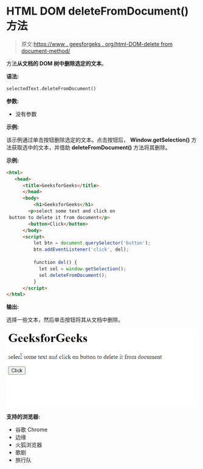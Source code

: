 # HTML DOM deleteFromDocument()方法

> 原文:[https://www . geesforgeks . org/html-DOM-delete from document-method/](https://www.geeksforgeeks.org/html-dom-deletefromdocument-method/)

方法**从文档的 DOM 树中删除选定的文本**。

**语法:**

```html
selectedText.deleteFromDocument()
```

**参数:**

*   没有参数

**示例:**

该示例通过单击按钮删除选定的文本。点击按钮后， **Window.getSelection()** 方法获取选中的文本，并借助 **deleteFromDocument()** 方法将其删除。

**示例:**

```html
<html>
   <head>
      <title>GeeksforGeeks</title>
      </head>
      <body>
          <h1>GeeksforGeeks</h1>
        <p>select some text and click on
 button to delete it from document</p>
        <button>Click</button>
      </body>
      <script>
          let btn = document.querySelector('button');
          btn.addEventListener('click', del);

          function del() {
            let sel = window.getSelection();
            sel.deleteFromDocument();
          }
      </script>   
</html>
```

**输出:**

选择一些文本，然后单击按钮将其从文档中删除。

![](img/5e751b170c46ebeb84218152cb58b610.png)

**支持的浏览器:**

*   谷歌 Chrome
*   边缘
*   火狐浏览器
*   歌剧
*   旅行队